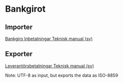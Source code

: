 # Bankgirot

## Importer
[Bankgiro Inbetalningar Teknisk manual (sv)](https://www.bankgirot.se/globalassets/dokument/tekniska-manualer/bankgiroinbetalningar_tekniskmanual_sv.pdf)


## Exporter
[Leverantörsbetalningar Teknisk manual (sv)](https://www.bankgirot.se/globalassets/dokument/tekniska-manualer/leverantorsbetalningar_tekniskmanual_sv.pdf)

Note: UTF-8 as input, but exports the data as ISO-8859

